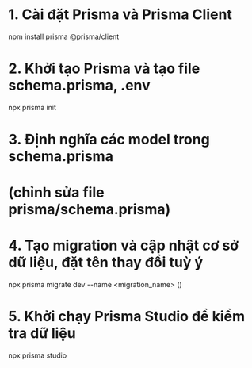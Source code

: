 # 1. Cài đặt Prisma và Prisma Client
npm install prisma @prisma/client

# 2. Khởi tạo Prisma và tạo file schema.prisma, .env
npx prisma init

# 3. Định nghĩa các model trong schema.prisma
# (chỉnh sửa file prisma/schema.prisma)

# 4. Tạo migration và cập nhật cơ sở dữ liệu, đặt tên thay đổi tuỳ ý
npx prisma migrate dev --name <migration_name>  ()

# 5. Khởi chạy Prisma Studio để kiểm tra dữ liệu
npx prisma studio
